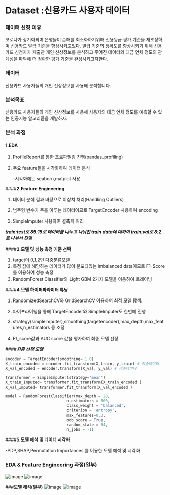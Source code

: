 # **Dataset :신용카드 사용자 데이터**

### **데이터 선정 이유**

코로나가 장기화되며 은행들이 손해를 최소화하기위해 신용등급 평가 기준을 재조정하며 신용카드 발급 기준을 향상시키고있다. 
발급 기준의 정확도를 향상시키기 위해 신용카드 신청자가 제출찬 개인 신상정보를 분석하고 주어진 데이터와 대금 연체 정도의 관계성을 파악해 더 정확한 평가 기준을 완성시키고자한다.  

### 데이터

신용카드 사용자들의 개인 신상정보를 사용해 분석합니다.  

### 분석목표

신용카드 사용자들의 개인 신상정보를 사용해 사용자의 대금 연체 정도를 예측할 수 있는 인공지능 알고리즘을 개발하자.  


### 분석 과정

#### **1.EDA**

1. ProfileReport를 통한 프로파일링 진행(pandas_profiling)

2. 주요 feature들을 시각화하여 데이터 분석

   -시각화에는 seaborn,matplot 사용
   
####**2.Feature Engineering**

1. 데이터 분석 결과 바탕으로 이상치 처리(Handling Outliers)

2. 범주형 변수가 주를 이루는 데이터이므로 TargetEncoder 사용하여 encoding

3. SimpleImputer  사용하여 결측치 처리

***train:test로 85:15로 데이터를 나누고 나눠진 train data에 대하여 train:val로 8:2로 나눠서 진행*** 



####**3.모델 및 성능 측정 기준 선택**

1. target이 0,1,2인 다중분류모델
2. 특정 값에 해당하는 데이터가 많이 분포되있는 imbalanced data이므로  F1-Score를 이용하여 성능 측정
3. RandomForest Classifier와 Light GBM 2가지 모델을 이용하여 트레이닝

####**4.모델 하이퍼파라미터 튜닝**

1. RandomizedSearchCV와 GridSearchCV 이용하여 최적 모델 탐색.

2. 파이프라이닝을 통해 TargetEncoder와 SimpleImputer도 한번에 진행

3. strategy(simpleimputer),smoothing(targetencoder),max_depth,max_features,n_estimators 등 조정

4. F1_score값과  AUC score 값을 평가하여 최종 모델 선정

   

####***최종 선정 모델*** 

```python
encoder = TargetEncoder(smoothing= 1.0)
X_train_encoded = encoder.fit_transform(X_train, y_train) # 학습데이터
X_val_encoded = encoder.transform(X_val, y_val) # 검증데이터

transformer = SimpleImputer(strategy='mean')
X_train_Imputed= transformer.fit_transform(X_train_encoded )
X_val_Imputed= transformer.fit_transform(X_val_encoded )

model = RandomForestClassifier(max_depth = 20,
                           n_estimators = 500,
                           class_weight = 'balanced',
                           criterion = 'entropy',
                           max_features=0.3,  
                           oob_score = True,
                           random_state = 34,
                           n_jobs = -1)
```

####**5.모델 해석 및 데이터 시각화**

-PDP,SHAP,Permutation Importances 를 이용한 모델 해석 및 시각화


### **EDA & Feature Engineering 과정(일부)**
![image](https://user-images.githubusercontent.com/59490892/118280855-8d014000-b507-11eb-808f-79bc309358eb.png)
![image](https://user-images.githubusercontent.com/59490892/118280892-97233e80-b507-11eb-8ed5-7cc588c068cc.png)

###**모델 해석(일부)**
![image](https://user-images.githubusercontent.com/59490892/118280656-6216ec00-b507-11eb-99b7-ba902bee30f1.png)
![image](https://user-images.githubusercontent.com/59490892/118280675-66430980-b507-11eb-8276-c7666398ca3d.png)

